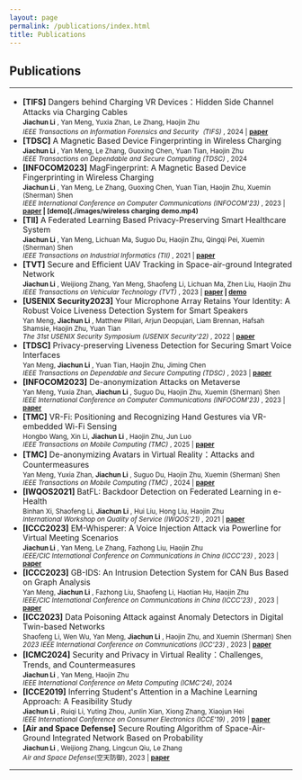 ```yaml
---
layout: page
permalink: /publications/index.html
title: Publications
---
```


## Publications

---

- **[TIFS]** Dangers behind Charging VR Devices：Hidden Side Channel Attacks via Charging Cables<br>
  <small>**Jiachun Li** , Yan Meng, Yuxia Zhan, Le Zhang, Haojin Zhu<br>
  *IEEE Transactions on Information Forensics and Security（TIFS)* , 2024 | **[paper](https://ieeexplore.ieee.org/document/10684784)**</small>
- **[TDSC]** A Magnetic Based Device Fingerprinting in Wireless Charging<br>
  <small>**Jiachun Li** , Yan Meng, Le Zhang, Guoxing Chen, Yuan Tian, Haojin Zhu<br>
  *IEEE Transactions on Dependable and Secure Computing (TDSC)* , 2024</small>
- **[INFOCOM2023]** MagFingerprint: A Magnetic Based Device Fingerprinting in Wireless Charging<br>
  <small>**Jiachun Li** , Yan Meng, Le Zhang, Guoxing Chen, Yuan Tian, Haojin Zhu, Xuemin (Sherman) Shen<br>
  *IEEE International Conference on Computer Communications (INFOCOM'23)* , 2023 | **[paper](./images/jiachuninfocom.pdf) | [demo](./images/wireless charging demo.mp4)**</small>
- **[TII]** A Federated Learning Based Privacy-Preserving Smart Healthcare System<br>
  <small>**Jiachun Li** , Yan Meng, Lichuan Ma, Suguo Du, Haojin Zhu, Qingqi Pei, Xuemin (Sherman) Shen<br>
  *IEEE Transactions on Industrial Informatics (TII)* , 2021 | **[paper](https://ieeexplore.ieee.org/abstract/document/9492000)**</small>
- **[TVT]** Secure and Efficient UAV Tracking in Space-air-ground Integrated Network<br>
  <small>**Jiachun Li** , Weijiong Zhang, Yan Meng, Shaofeng Li, Lichuan Ma, Zhen Liu, Haojin Zhu<br>
  *IEEE Transactions on Vehicular Technology (TVT)* , 2023 | **[paper](https://ieeexplore.ieee.org/document/10064000) | [demo](./images/SAGIN.mp4)**</small>
- **[USENIX Security2023]** Your Microphone Array Retains Your Identity: A Robust Voice Liveness Detection System for Smart Speakers<br>
  <small>Yan Meng,  **Jiachun Li** , Matthew Pillari, Arjun Deopujari, Liam Brennan, Hafsah Shamsie, Haojin Zhu, Yuan Tian<br>
  *The 31st USENIX Security Symposium (USENIX Security'22)* , 2022 | **[paper](https://www.usenix.org/system/files/sec22summer_meng.pdf)**</small>
- **[TDSC]** Privacy-preserving Liveness Detection for Securing Smart Voice Interfaces<br>
  <small>Yan Meng,  **Jiachun Li** , Yuan Tian, Haojin Zhu, Jiming Chen<br>
  *IEEE Transactions on Dependable and Secure Computing (TDSC)* , 2023 | **[paper](https://ieeexplore.ieee.org/document/10265181)**</small>
- **[INFOCOM2023]** De-anonymization Attacks on Metaverse<br>
  <small>Yan Meng, Yuxia Zhan,  **Jiachun Li** , Suguo Du, Haojin Zhu, Xuemin (Sherman) Shen<br>
  *IEEE International Conference on Computer Communications (INFOCOM'23)* , 2023 | **[paper](./images/yaninfocom.pdf)**</small>
- **[TMC]** VR-Fi: Positioning and Recognizing Hand Gestures via VR-embedded Wi-Fi Sensing<br>
  <small>Hongbo Wang, Xin Li,  **Jiachun Li** , Haojin Zhu, Jun Luo<br>
  *IEEE Transactions on Mobile Computing (TMC)* , 2025 | **[paper](https://ieeexplore.ieee.org/abstract/document/10948330)**</small>
- **[TMC]** De-anonymizing Avatars in Virtual Reality：Attacks and Countermeasures<br>
  <small>Yan Meng, Yuxia Zhan,  **Jiachun Li** , Suguo Du, Haojin Zhu, Xuemin (Sherman) Shen<br>
  *IEEE Transactions on Mobile Computing (TMC)* , 2024 | **[paper](https://ieeexplore.ieee.org/abstract/document/10592805)**</small>
- **[IWQOS2021]** BatFL: Backdoor Detection on Federated Learning in e-Health<br>
  <small>Binhan Xi, Shaofeng Li,  **Jiachun Li** , Hui Liu, Hong Liu, Haojin Zhu<br>
  *International Workshop on Quality of Service (IWQOS'21)* , 2021 | **[paper](https://ieeexplore.ieee.org/abstract/document/9521339)**</small>
- **[ICCC2023]** EM-Whisperer: A Voice Injection Attack via Powerline for Virtual Meeting Scenarios<br>
  <small>**Jiachun Li** , Yan Meng, Le Zhang, Fazhong Liu, Haojin Zhu<br>
  *IEEE/CIC International Conference on Communications in China (ICCC'23)* , 2023 | **[paper](./images/jiachuniccc.pdf)**</small>
- **[ICCC2023]** GB-IDS: An Intrusion Detection System for CAN Bus Based on Graph Analysis<br>
  <small>Yan Meng,  **Jiachun Li** , Fazhong Liu, Shaofeng Li, Haotian Hu, Haojin Zhu<br>
  *IEEE/CIC International Conference on Communications in China (ICCC'23)* , 2023 | **[paper](./images/yaniccc.pdf)**</small>
- **[ICC2023]** Data Poisoning Attack against Anomaly Detectors in Digital Twin-based Networks<br>
  <small>Shaofeng Li, Wen Wu, Yan Meng,  **Jiachun Li** , Haojin Zhu, and Xuemin (Sherman) Shen<br>
  *2023 IEEE International Conference on Communications (ICC'23)* , 2023 | **[paper](./images/shaofengicc.pdf)**</small>
- **[ICMC2024]** Security and Privacy in Virtual Reality：Challenges, Trends, and Countermeasures<br>
  <small>**Jiachun Li** , Yan Meng, Haojin Zhu<br>
  *IEEE International Conference on Meta Computing (ICMC'24)*, 2024</small>
- **[ICCE2019]** Inferring Student's Attention in a Machine Learning Approach: A Feasibility Study<br>
  <small>**Jiachun Li** , Ruiqi Li, Yuting Zhou, Junlin Xian, Xiong Zhang, Xiaojun Hei<br>
  *IEEE International Conference on Consumer Electronics (ICCE'19)* , 2019 | **[paper](https://ieeexplore.ieee.org/abstract/document/8991763)**</small>
- **[Air and Space Defense]** Secure Routing Algorithm of Space-Air-Ground Integrated Network Based on Probability<br>
  <small>**Jiachun Li** , Weijiong Zhang, Lingcun Qiu, Le Zhang<br>
  *Air and Space Defense*(空天防御), 2023 | **[paper](./images/3.pdf)**</small>

---

<br>



